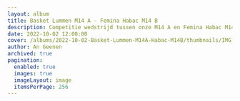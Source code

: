 ```yaml
---
layout: album
title: Basket Lummen M14 A - Femina Habac M14 B
description: Competitie wedstrijd tussen onze M14 A en Femina Habac M14 B
date: 2022-10-02 12:00:00
cover: /albums/2022-10-02-Basket-Lummen-M14A-Habac-M14B/thumbnails/IMG_6582.JPG
author: An Geenen
archived: true
pagination: 
  enabled: true
  images: true
  imageLayout: image
  itemsPerPage: 256
---
```

